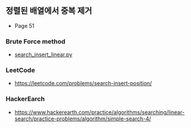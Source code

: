 ## 정렬된 배열에서 중복 제거
- Page 51
### Brute Force method
- [search_insert_linear.py](search_insert_linear.py)
### LeetCode
- https://leetcode.com/problems/search-insert-position/
### HackerEarch
- https://www.hackerearth.com/practice/algorithms/searching/linear-search/practice-problems/algorithm/simple-search-4/